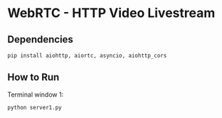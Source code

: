 # WebRTC - HTTP Video Livestream

## Dependencies

```
pip install aiohttp, aiortc, asyncio, aiohttp_cors
```

## How to Run

Terminal window 1:
```
python server1.py
```
